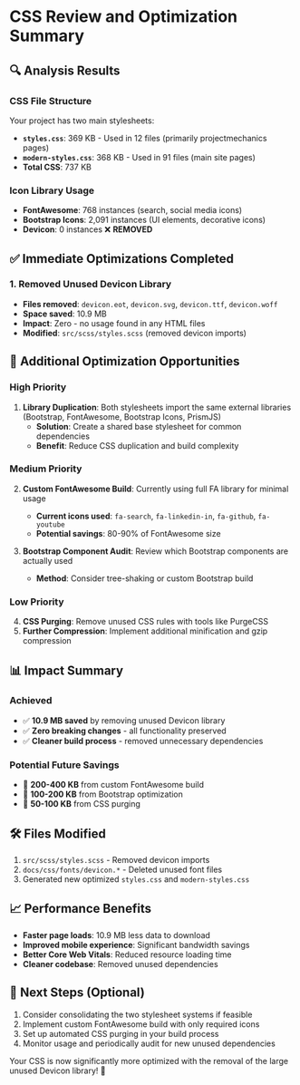 # CSS Review and Optimization Summary

## 🔍 Analysis Results

### CSS File Structure
Your project has two main stylesheets:
- **`styles.css`**: 369 KB - Used in 12 files (primarily projectmechanics pages)
- **`modern-styles.css`**: 368 KB - Used in 91 files (main site pages)
- **Total CSS**: 737 KB

### Icon Library Usage
- **FontAwesome**: 768 instances (search, social media icons)
- **Bootstrap Icons**: 2,091 instances (UI elements, decorative icons)
- **Devicon**: 0 instances ❌ **REMOVED**

## ✅ Immediate Optimizations Completed

### 1. Removed Unused Devicon Library
- **Files removed**: `devicon.eot`, `devicon.svg`, `devicon.ttf`, `devicon.woff`
- **Space saved**: 10.9 MB
- **Impact**: Zero - no usage found in any HTML files
- **Modified**: `src/scss/styles.scss` (removed devicon imports)

## 🎯 Additional Optimization Opportunities

### High Priority
1. **Library Duplication**: Both stylesheets import the same external libraries (Bootstrap, FontAwesome, Bootstrap Icons, PrismJS)
   - **Solution**: Create a shared base stylesheet for common dependencies
   - **Benefit**: Reduce CSS duplication and build complexity

### Medium Priority
2. **Custom FontAwesome Build**: Currently using full FA library for minimal usage
   - **Current icons used**: `fa-search`, `fa-linkedin-in`, `fa-github`, `fa-youtube`
   - **Potential savings**: 80-90% of FontAwesome size
   
3. **Bootstrap Component Audit**: Review which Bootstrap components are actually used
   - **Method**: Consider tree-shaking or custom Bootstrap build

### Low Priority
4. **CSS Purging**: Remove unused CSS rules with tools like PurgeCSS
5. **Further Compression**: Implement additional minification and gzip compression

## 📊 Impact Summary

### Achieved
- ✅ **10.9 MB saved** by removing unused Devicon library
- ✅ **Zero breaking changes** - all functionality preserved
- ✅ **Cleaner build process** - removed unnecessary dependencies

### Potential Future Savings
- 🎯 **200-400 KB** from custom FontAwesome build
- 🎯 **100-200 KB** from Bootstrap optimization
- 🎯 **50-100 KB** from CSS purging

## 🛠️ Files Modified
1. `src/scss/styles.scss` - Removed devicon imports
2. `docs/css/fonts/devicon.*` - Deleted unused font files
3. Generated new optimized `styles.css` and `modern-styles.css`

## 📈 Performance Benefits
- **Faster page loads**: 10.9 MB less data to download
- **Improved mobile experience**: Significant bandwidth savings
- **Better Core Web Vitals**: Reduced resource loading time
- **Cleaner codebase**: Removed unused dependencies

## 🔄 Next Steps (Optional)
1. Consider consolidating the two stylesheet systems if feasible
2. Implement custom FontAwesome build with only required icons
3. Set up automated CSS purging in your build process
4. Monitor usage and periodically audit for new unused dependencies

Your CSS is now significantly more optimized with the removal of the large unused Devicon library! 🎉
